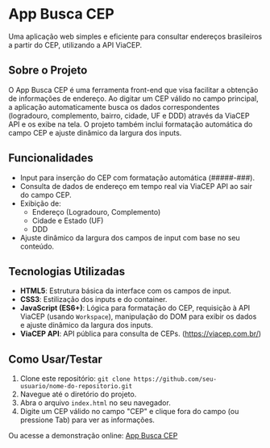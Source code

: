 # App Busca CEP

Uma aplicação web simples e eficiente para consultar endereços brasileiros a partir do CEP, utilizando a API ViaCEP.

## Sobre o Projeto

O App Busca CEP é uma ferramenta front-end que visa facilitar a obtenção de informações de endereço. Ao digitar um CEP válido no campo principal, a aplicação automaticamente busca os dados correspondentes (logradouro, complemento, bairro, cidade, UF e DDD) através da ViaCEP API e os exibe na tela. O projeto também inclui formatação automática do campo CEP e ajuste dinâmico da largura dos inputs.

## Funcionalidades

* Input para inserção do CEP com formatação automática (#####-###).
* Consulta de dados de endereço em tempo real via ViaCEP API ao sair do campo CEP.
* Exibição de:
    * Endereço (Logradouro, Complemento)
    * Cidade e Estado (UF)
    * DDD
* Ajuste dinâmico da largura dos campos de input com base no seu conteúdo.

## Tecnologias Utilizadas

* **HTML5**: Estrutura básica da interface com os campos de input.
* **CSS3**: Estilização dos inputs e do container.
* **JavaScript (ES6+)**: Lógica para formatação do CEP, requisição à API ViaCEP (usando `Workspace`), manipulação do DOM para exibir os dados e ajuste dinâmico da largura dos inputs.
* **ViaCEP API**: API pública para consulta de CEPs. (https://viacep.com.br/)

## Como Usar/Testar

1.  Clone este repositório: `git clone https://github.com/seu-usuario/nome-do-repositorio.git`
2.  Navegue até o diretório do projeto.
3.  Abra o arquivo `index.html` no seu navegador.
4.  Digite um CEP válido no campo "CEP" e clique fora do campo (ou pressione Tab) para ver as informações.

Ou acesse a demonstração online: [App Busca CEP](https://tyxiel.github.io/appViaCep2/)
